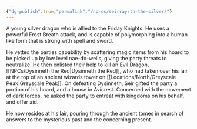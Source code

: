 ```yaml
---
{"dg-publish":true,"permalink":"/np-cs/seirrayrth-the-silver/"}
---
```


A young silver dragon who is allied to the Friday Knights. He uses a powerful Frost Breath attack, and is capable of polymorphing into a human-like form that is strong with spell and sword.

He vetted the parties capability by scattering magic items from his hoard to be picked up by low level nae-do-wells, giving the party threats to neutralize. He then enlisted their help to kill an Evil Dragon, [[NPCs/Dysinneth the Red\|Dysinneth the Red]], who had taken over his lair at the top of an ancient wizards tower on [[Locations/North/Greyscale Peak\|Greyscale Peak]]. On defeating Dysinneth, Seir gifted the party a portion of his hoard, and a house in Avicrest. Concerned with the movement of dark forces, he asked the party to entreat with kingdoms on his behalf, and offer aid.

He now resides at his lair, pouring through the ancient tomes in search of answers to the mysterious past and the concerning present.